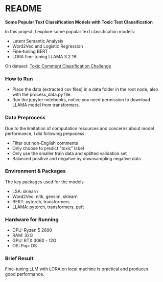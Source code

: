 # README

**Some Popular Text Classification Models with Toxic Text Classification**

In this project, I explore some popular text classification models:

- Latent Semantic Analysis 
- Word2Vec and Logistic Regression 
- Fine-tuning BERT
- LORA fine-tuning LLAMA 3.2 1B

On dataset:  [Toxic Comment Classification Challenge](https://www.kaggle.com/competitions/jigsaw-toxic-comment-classification-challenge) 

### How to Run

- Place the data (extracted csv files) in a data folder in the root node, also with the process_data.py file.
- Run the jupyter notebooks, notice you need permission to download LLAMA model from transformers.

### Data Preprocess

Due to the limitation of computation resources and concerns about model performance, I did following prepocess:

- Filter out non-English comments
- Only choose to predict "toxic" label
- Only use the smaller train data and splitted validation set
- Balanced positive and negative by downsampling negative data

### Environment & Packages

The key packages used for the models

- LSA: sklearn
- Word2Vec: nltk, gensim, sklearn
- BERT: pytorch, transformers
- LLAMA: pytorch, transformers, peft

### Hardware for Running

- CPU: Ryzen 5 2600
- RAM: 32G
- GPU: RTX 3060 - 12G
- OS: Pop-OS

### Brief Result

Fine-tuning LLM with LORA on local machine is practical and produces good performance.
